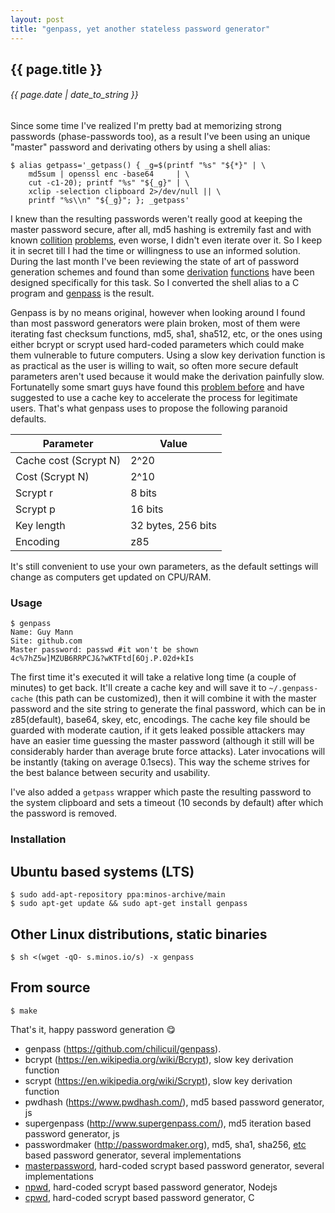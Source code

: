 ```yaml
---
layout: post
title: "genpass, yet another stateless password generator"
---
```


## {{ page.title }}

###### {{ page.date | date_to_string }}

Since some time I've realized I'm pretty bad at memorizing strong passwords (phase-passwords too), as a result I've been using an unique "master" password and derivating others by using a shell alias:

    $ alias getpass='_getpass() { _g=$(printf "%s" "${*}" | \
        md5sum | openssl enc -base64     | \
        cut -c1-20); printf "%s" "${_g}" | \
        xclip -selection clipboard 2>/dev/null || \
        printf "%s\\n" "${_g}"; }; _getpass'

I knew than the resulting passwords weren't really good at keeping the master password secure, after all, md5 hashing is extremily fast and with known [collition](http://www.mscs.dal.ca/~selinger/md5collision/) [problems](http://natmchugh.blogspot.mx/2015/02/create-your-own-md5-collisions.html), even worse, I didn't even iterate over it. So I keep it in secret till I had the time or willingness to use an informed solution. During the last month I've been reviewing the state of art of password generation schemes and found than some [derivation](https://en.wikipedia.org/wiki/Bcrypt) [functions](https://en.wikipedia.org/wiki/Scrypt) have been designed specifically for this task. So I converted the shell alias to a C program and [genpass](https://github.com/chilicuil/genpass) is the result.

Genpass is by no means original, however when looking around I found than most password generators were plain broken, most of them were iterating fast checksum functions, md5, sha1, sha512, etc, or the ones using either bcrypt or scrypt used hard-coded parameters which could make them vulnerable to future computers. Using a slow key derivation function is as practical as the user is willing to wait, so often more secure default parameters aren't used because it would make the derivation painfully slow. Fortunatelly some smart guys have found this [problem before](https://www.cs.utexas.edu/%7Ebwaters/publications/papers/www2005.pdf) and have suggested to use a cache key to accelerate the process for legitimate users. That's what genpass uses to propose the following paranoid defaults.

Parameter             | Value
--------------------- | -------------
Cache cost (Scrypt N) | 2^20
Cost       (Scrypt N) | 2^10
Scrypt r              | 8 bits
Scrypt p              | 16 bits
Key length            | 32 bytes, 256 bits
Encoding              | z85

It's still convenient to use your own parameters, as the default settings will change as computers get updated on CPU/RAM.

### Usage

    $ genpass
    Name: Guy Mann
    Site: github.com
    Master password: passwd #it won't be shown
    4c%7hZ5w]MZUB6RRPCJ&?wKTFtd[6Oj.P.02d+kIs

The first time it's executed it will take a relative long time (a couple of minutes) to get back. It'll create a cache key and will save it to `~/.genpass-cache` (this path can be customized), then it will combine it with the master password and the site string to generate the final password, which can be in z85(default), base64, skey, etc, encodings. The cache key file should be guarded with moderate caution, if it gets leaked possible attackers may have an easier time guessing the master password (although it still will be considerably harder than average brute force attacks). Later invocations will be instantly (taking on average 0.1secs). This way the scheme strives for the best balance between security and usability.

I've also added a `getpass` wrapper which paste the resulting password to the system clipboard and sets a timeout (10 seconds by default) after which the password is removed.


### Installation

## Ubuntu based systems (LTS)

    $ sudo add-apt-repository ppa:minos-archive/main
    $ sudo apt-get update && sudo apt-get install genpass

## Other Linux distributions, static binaries

    $ sh <(wget -qO- s.minos.io/s) -x genpass

## From source

    $ make

That's it, happy password generation &#128523;

- genpass (https://github.com/chilicuil/genpass).
- bcrypt (https://en.wikipedia.org/wiki/Bcrypt), slow key derivation function
- scrypt (https://en.wikipedia.org/wiki/Scrypt), slow key derivation function
- pwdhash (https://www.pwdhash.com/), md5 based password generator, js
- supergenpass (http://www.supergenpass.com/), md5 iteration based password generator, js
- passwordmaker (http://passwordmaker.org), md5, sha1, sha256, [etc](http://passwordmaker.org/FAQ#Which_hash_algorithms_are_supported.3F) based password generator, several implementations
- [masterpassword](http://masterpasswordapp.com/), hard-coded scrypt based password generator, several implementations
- [npwd](https://github.com/kaepora/npwd), hard-coded scrypt based password generator, Nodejs
- [cpwd](https://github.com/postboy/cpwd), hard-coded scrypt based password generator, C
